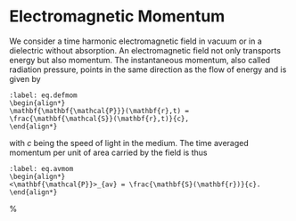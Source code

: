 # Electromagnetic Momentum
We consider a time harmonic electromagnetic field in vacuum or in a dielectric without absorption.
An electromagnetic field not only transports energy but also momentum. The instantaneous momentum, also called radiation pressure, points in the same direction as the flow of energy and is given by

```{math}
:label: eq.defmom
\begin{align*}
\mathbf{\mathbf{\mathcal{P}}}(\mathbf{r},t) = \frac{\mathbf{\mathcal{S}}(\mathbf{r},t)}{c},
\end{align*}
```
with $c$ being the speed of light in the medium. The time averaged momentum per unit of area carried by the field is thus

```{math}
:label: eq.avmom
\begin{align*}
<\mathbf{\mathcal{P}}>_{av} = \frac{\mathbf{S}(\mathbf{r})}{c}.
\end{align*}
```

%
